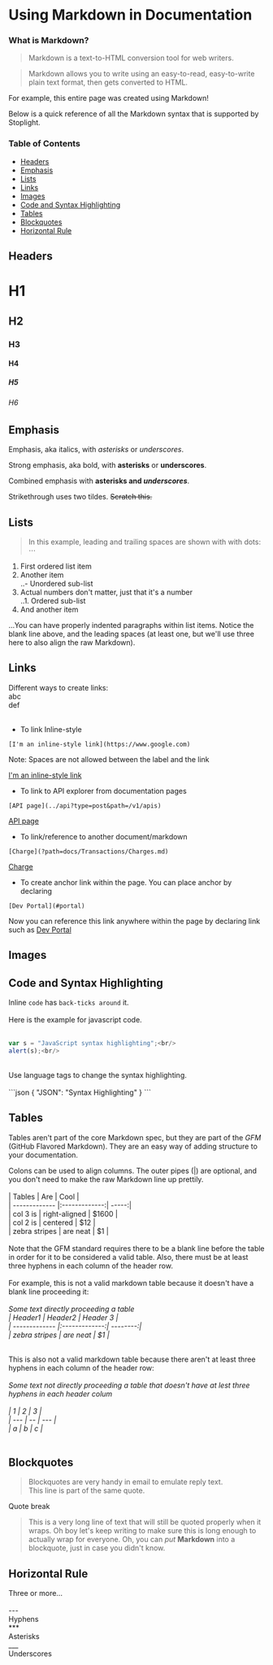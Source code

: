# Using Markdown in Documentation

### What is Markdown?
>Markdown is a text-to-HTML conversion tool for web writers.

>Markdown allows you to write using an easy-to-read, easy-to-write plain text format, then gets converted to HTML.

For example, this entire page was created using Markdown!

Below is a quick reference of all the Markdown syntax that is supported by Stoplight.

### Table of Contents  
* [Headers](#headers)
* [Emphasis](#emphasis)
* [Lists](#lists)
* [Links](#lnks)
* [Images](#imgs)
* [Code and Syntax Highlighting](#code)
* [Tables](#tables)
* [Blockquotes](#blockquotes)
* [Horizontal Rule](#hr)

## <a name="headers"/> Headers

# H1<br/>
## H2<br/>
### H3<br/>
#### H4<br/>
##### H5<br/>
###### H6<br/>

## <a name="emphasis"/> Emphasis

Emphasis, aka italics, with *asterisks* or _underscores_.<br/>

Strong emphasis, aka bold, with **asterisks** or __underscores__.<br/>

Combined emphasis with **asterisks and _underscores_**.<br/>

Strikethrough uses two tildes. ~~Scratch this.~~<br/>

## <a name="lists"/> Lists

>In this example, leading and trailing spaces are shown with with dots: ⋅⋅⋅

1. First ordered list item<br/>
2. Another item<br/>
..- Unordered sub-list<br/>
3. Actual numbers don't matter, just that it's a number<br/>
..1. Ordered sub-list<br/>
4. And another item<br/>

...You can have properly indented paragraphs within list items. Notice the blank line above, and the leading spaces (at least one, but we'll use three here to also align the raw Markdown).<br/>

## <a name="lnks"/> Links

Different ways to create links:<br/>
abc<br/>
def<br>
<br/>
- To link Inline-style<br/>
```
[I'm an inline-style link](https://www.google.com)
```
Note: Spaces are not allowed between the label and the link

[I'm an inline-style link](https://www.google.com)<br/>

- To link to API explorer from documentation pages<br/>
```
[API page](../api?type=post&path=/v1/apis)
```
[API page](../api?type=post&path=/v1/apis)<br/>

- To link/reference to another document/markdown<br/>
```
[Charge](?path=docs/Transactions/Charges.md)
```
[Charge](?path=docs/Transactions/Charges.md)<br/>

- To create anchor link within the page. You can place anchor by declaring 
```
[Dev Portal](#portal)
```
Now you can reference this link anywhere within the page by declaring link such as [Dev Portal](#portal)<br/>

## <a name="imgs"/> Images

## <a name="code"/> Code and Syntax Highlighting

Inline `code` has `back-ticks around` it.<br/>
<br/>
Here is the example for javascript code.<br/>
<br/>
```javascript
var s = "JavaScript syntax highlighting";<br/>
alert(s);<br/>
```
<br/>
Use language tags to change the syntax highlighting.<br/>
<br/>
```json
{
<nbsp><nbsp>"JSON": "Syntax Highlighting"
}
```

## <a name="tables"/> Tables

Tables aren't part of the core Markdown spec, but they are part of the *GFM* (GitHub Flavored Markdown). They are an easy way of adding structure to your documentation.<br/>

Colons can be used to align columns. The outer pipes (|) are optional, and you don't need to make the raw Markdown line up prettily.<br/>
<br/>
| Tables        | Are           | Cool  |<br/>
| ------------- |:-------------:| -----:|<br/>
| col 3 is      | right-aligned | $1600 |<br/>
| col 2 is      | centered      |   $12 |<br/>
| zebra stripes | are neat      |    $1 |<br/>
<br/>
Note that the GFM standard requires there to be a blank line before the table in order for it to be considered a valid table. Also, there must be at least three hyphens in each column of the header row.<br/>
<br/>
For example, this is not a valid markdown table because it doesn't have a blank line proceeding it:<br/>
<br/>
*Some text directly proceeding a table*<br/>
*| Header1       | Header2       | Header 3 |*<br/>
*| ------------- |:-------------:| --------:|*<br/>
*| zebra stripes | are neat      |    $1    |*<br/>
<br/>

This is also not a valid markdown table because there aren't at least three hyphens in each column of the header row:<br/>
<br/>
*Some text not directly proceeding a table that doesn't have at lest three hyphens in each header colum*<br/>
<br/>
*|  1  |  2 |  3  |*<br/>
*| --- | -- | --- |*<br/>
*|  a  |  b |  c  |*<br/>
<br/>

## <a name="blockquotes"/> Blockquotes

> Blockquotes are very handy in email to emulate reply text.<br/>
> This line is part of the same quote.<br/>

Quote break<br/>

> This is a very long line of text that will still be quoted properly when it wraps. Oh boy let's keep writing to make sure this is long enough to actually wrap for everyone. Oh, you can *put* **Markdown** into a blockquote, just in case you didn't know.

## <a name="hr"/> Horizontal Rule

Three or more...<br/>
<br/>
---<br/>
Hyphens<br/>
***<br/>
Asterisks<br/>
___<br/>
Underscores<br/>
